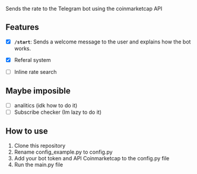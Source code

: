 Sends the rate to the Telegram bot using the coinmarketcap API 

## Features
- [X] **`/start`**: Sends a welcome message to the user and explains how the bot works.

- [X] Referal system
- [ ] Inline rate search


## Maybe imposible
- [ ] analitics (idk how to do it)
- [ ] Subscribe checker (Im lazy to do it)

## How to use
1. Clone this repository
2. Rename config_example.py to config.py
3. Add your bot token and API Coinmarketcap to the config.py file
4. Run the main.py file